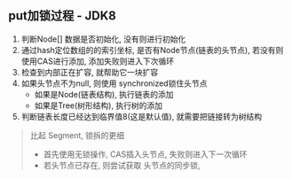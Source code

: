 ## put加锁过程 - JDK8

1. 判断Node[] 数据是否初始化, 没有则进行初始化
2. 通过hash定位数组的的索引坐标, 是否有Node节点(链表的头节点), 若没有则使用CAS进行添加, 添加失败则进入下次循环
3. 检查到内部正在扩容, 就帮助它一块扩容
4. 如果头节点不为null, 则使用 synchronized锁住头节点
   - 如果是Node(链表结构), 执行链表的添加
   - 如果是Tree(树形结构), 执行树的添加
5. 判断链表长度已经达到临界值8(这是默认值),  就需要把链接转为树结构



> 比起 Segment, 锁拆的更细
>
> - 首先使用无锁操作, CAS插入头节点, 失败则进入下一次循环
> - 若头节点已存在, 则尝试获取 头节点的同步锁, 